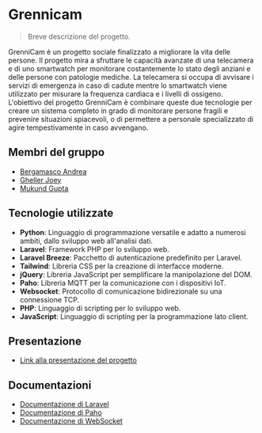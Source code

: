 # Grennicam

> Breve descrizione del progetto.

GrenniCam è un progetto sociale finalizzato a migliorare la vita delle persone. Il progetto mira a sfruttare le capacità avanzate di una telecamera e di uno smartwatch per monitorare costantemente lo stato degli anziani e delle persone con patologie mediche. La telecamera si occupa di avvisare i servizi di emergenza in caso di cadute mentre lo smartwatch viene utilizzato per misurare la frequenza cardiaca e i livelli di ossigeno. L'obiettivo del progetto GrenniCam è combinare queste due tecnologie per creare un sistema completo in grado di monitorare persone fragili e prevenire situazioni spiacevoli, o di permettere a personale specializzato di agire tempestivamente in caso avvengano.

## Membri del gruppo

- [Bergamasco Andrea](https://github.com/bergamasco02)
- [Gheller Joey](https://github.com/JoeyGheller04)
- [Mukund Gupta](https://github.com/gupta-mukund)

## Tecnologie utilizzate

- **Python**: Linguaggio di programmazione versatile e adatto a numerosi ambiti, dallo sviluppo web all'analisi dati.
- **Laravel**: Framework PHP per lo sviluppo web.
- **Laravel Breeze**: Pacchetto di autenticazione predefinito per Laravel.
- **Tailwind**: Libreria CSS per la creazione di interfacce moderne.
- **jQuery**: Libreria JavaScript per semplificare la manipolazione del DOM.
- **Paho**: Libreria MQTT per la comunicazione con i dispositivi IoT.
- **Websocket**: Protocollo di comunicazione bidirezionale su una connessione TCP.
- **PHP**: Linguaggio di scripting per lo sviluppo web.
- **JavaScript**: Linguaggio di scripting per la programmazione lato client.

## Presentazione

- [Link alla presentazione del progetto](https://example.com)

## Documentazioni

- [Documentazione di Laravel](https://laravel.com/docs)
- [Documentazione di Paho](https://www.eclipse.org/paho)
- [Documentazione di WebSocket](https://developer.mozilla.org/en-US/docs/Web/API/WebSocket)
